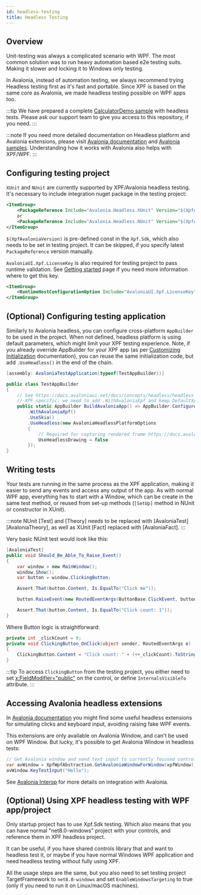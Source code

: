 ```yaml
---
id: headless-testing
title: Headless Testing
---
```


## Overview

Unit-testing was always a complicated scenario with WPF. The most common solution was to run heavy automation based e2e testing suits. Making it slower and locking it to Windows only testing.

In Avalonia, instead of automation testing, we always recommend trying Headless testing first as it's fast and portable.
Since XPF is based on the same core as Avalonia, we made headless testing possible on WPF apps too.

:::tip
We have prepared a complete [CalculatorDemo sample](https://github.com/AvaloniaUIOU/CalculatorDemo/tree/headless-testing) with headless tests. Please ask our support team to give you access to this repository, if you need.
:::

:::note
If you need more detailed documentation on Headless platform and Avalonia extensions, please visit [Avalonia documentation](https://docs.avaloniaui.net/docs/concepts/headless/) and [Avalonia samples](https://github.com/AvaloniaUI/Avalonia.Samples/tree/main/src/Avalonia.Samples/Testing/TestableApp.Headless.XUnit). Understanding how it works with Avalonia also helps with XPF/WPF.
:::

## Configuring testing project

`XUnit` and `NUnit` are currently supported by XPF/Avalonia headless testing.
It's necessary to include integration nuget package in the testing project:

```xml
<ItemGroup>
    <PackageReference Include="Avalonia.Headless.XUnit" Version="$(XpfAvaloniaVersion)" />
    or
    <PackageReference Include="Avalonia.Headless.NUnit" Version="$(XpfAvaloniaVersion)" />
</ItemGroup>
```

`$(XpfAvaloniaVersion)` is pre-defined const in the `Xpf.Sdk`, which also needs to be set in testing project. It can be skipped, if you specify latest `PackageReference` version manually.

`AvaloniaUI.Xpf.LicenseKey` is also required for testing project to pass runtime validation. See [Getting started](../getting-started.md) page if you need more information where to get this key.

```xml
<ItemGroup>
    <RuntimeHostConfigurationOption Include="AvaloniaUI.Xpf.LicenseKey" Value="--Insert your key here--"/>
</ItemGroup>
```

## (Optional) Configuring testing application

Similarly to Avalonia headless, you can configure cross-platform `AppBuilder` to be used in the project.
When not defined, headless platform is using default parameters, which might limit your XPF testing experience.
Note, if you already override AppBuilder for your XPF app (as per [Customizing Initialization](./customizing-init.md) documentation), you can reuse the same initialization code, but add `.UseHeadless()` in the end of the chain.

```csharp
[assembly: AvaloniaTestApplication(typeof(TestAppBuilder))]

public class TestAppBuilder
{
    // See https://docs.avaloniaui.net/docs/concepts/headless/headless-nunit#initialize-nunit-tests
    // XPF specific: we need to add .WithAvaloniaXpf and keep DefaultXpfAvaloniaApplication was already preconfigured default themes.
    public static AppBuilder BuildAvaloniaApp() => AppBuilder.Configure<DefaultXpfAvaloniaApplication>()
        .WithAvaloniaXpf()
        .UseSkia()
        .UseHeadless(new AvaloniaHeadlessPlatformOptions
        {
            // Required for capturing rendered frame https://docs.avaloniaui.net/docs/concepts/headless/#capturing-the-last-rendered-frame
            UseHeadlessDrawing = false
        });
}
```

## Writing tests

Your tests are running in the same process as the XPF application, making it easier to send any events and access any output of the app.
As with normal WPF app, everything has to start with a Window, which can be create in the same test method, or reused from set-up methods (`[SetUp]` method in NUnit or constructor in XUnit).

:::note
NUnit [Test] and [Theory] needs to be replaced with [AvaloniaTest] [AvaloniaTheory],
as well as XUnit [Fact] replaced with [AvaloniaFact].
:::

Very basic NUnit test would look like this:

```csharp
[AvaloniaTest]
public void Should_Be_Able_To_Raise_Event()
{
    var window = new MainWindow();
    window.Show();
    var button = window.ClickingButton;

    Assert.That(button.Content, Is.EqualTo("Click me"));

    button.RaiseEvent(new RoutedEventArgs(ButtonBase.ClickEvent, button));

    Assert.That(button.Content, Is.EqualTo("Click count: 1"));
}
```

Where Button logic is straightforward:

```csharp
private int _clickCount = 0;
private void ClickingButton_OnClick(object sender, RoutedEventArgs e)
{
    ClickingButton.Content = "Click count: " + (++_clickCount).ToString();
}
```

:::tip
To access `ClickingButton` from the testing project, you either need to set [x:FieldModifier="public"](https://learn.microsoft.com/en-us/dotnet/desktop/xaml-services/xfieldmodifier-directive) on the control, or define `InternalsVisibleTo` attribute.
:::

## Accessing Avalonia headless extensions

In [Avalonia documentation](https://docs.avaloniaui.net/docs/concepts/headless/) you might find some useful headless extensions for simulating clicks and keyboard input, avoiding raising fake WPF events.

This extensions are only available on Avalonia Window, and can't be used on WPF Window.
But lucky, it's possible to get Avalonia Window in headless tests:

```csharp
// Get Avalonia window and send text input to currently focused control.
var avWindow = XpfWpfAbstraction.GetAvaloniaWindowForWindow(xpfWindow);
avWindow.KeyTextInput("Hello");
```

See [Avalonia Interop](./avalonia-interop.md) for more details on integration with Avalonia.

## (Optional) Using XPF headless testing with WPF app/project

Only startup project has to use Xpf.Sdk testing.
Which also means that you can have normal "net8.0-windows" project with your controls, and reference them in XPF headless project.

It can be useful, if you have shared controls library that and want to headless test it, or maybe if you have normal Windows WPF application and need headless testing without fully using XPF.

All the usage steps are the same, but you also need to set testing project TargetFramework to `net8.0-windows` and set `EnableWindowsTargeting` to true (only if you need to run it on Linux/macOS machines).
